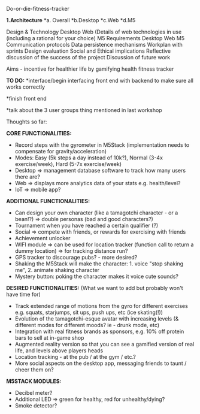 Do-or-die-fitness-tracker

**1.Architecture**
  *a. Overall
  *b.Desktop
  *c.Web
  *d.M5
  
Design & Technology
Desktop
Web (Details of web technologies in use (including a rational for your choice)
M5
Requirements
Desktop
Web
M5
Communication protocols
Data persistence mechanisms
Workplan with sprints
Design evaluation
Social and Ethical implications
Reflective discussion of the success of the project
Discussion of future work 







Aims - incentive for healthier life by gamifying health fitness tracker

**TO DO:**
*interface/begin interfacing front end with backend to make sure all works correctly

*finish front end

*talk about the 3 user groups thing mentioned in last workshop

Thoughts so far:

**CORE FUNCTIONALITIES:**
* Record steps with the gyrometer in M5Stack (implementation needs to compensate for gravity/acceleration)
* Modes: Easy (5k steps a day instead of 10k?), Normal (3-4x exercise/week), Hard (5-7x exercise/week)
* Desktop => management database software to track how many users there are?
* Web => displays more analytics data of your stats e.g. health/level?
* IoT => mobile app?

**ADDITIONAL FUNCTIONALITIES:**
* Can design your own character (like a tamagotchi character - or a bean!?) => double personas (bad and good characters?)
* Tournament when you have reached a certain qualifier (?)
* Social => compete with friends, or rewards for exercising with friends
* Achievement unlocker 
* WIFI module => can be used for location tracker (function call to return a dummy location) => for tracking distance run?
* GPS tracker to discourage pubs? - more desired?
* Shaking the M5Stack will make the character: 1. voice "stop shaking me", 2. animate shaking character
* Mystery button: poking the character makes it voice cute sounds?

**DESIRED FUNCTIONALITIES:** (What we want to add but probably won't have time for)
* Track extended range of motions from the gyro for different exercises e.g. squats, starjumps, sit ups, push ups, etc (ice skating(!)) 
* Evolution of the tamagotchi-esque avatar with increasing levels (& different modes for different moods? ie - drunk mode, etc)
* Integration with real fitness brands as sponsors, e.g. 10% off protein bars to sell at in-game shop
* Augmented reality version so that you can see a gamified version of real life, and levels above players heads
* Location tracking - at the pub / at the gym / etc.? 
* More social aspects on the desktop app, messaging friends to taunt / cheer them on? 
  
**M5STACK MODULES:**
* Decibel meter?
* Additional LED => green for healthy, red for unhealthy/dying?
* Smoke detector?

